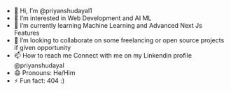 - 👋 Hi, I’m @priyanshudayal1
- 👀 I’m interested in Web Development and AI ML 
- 🌱 I’m currently learning Machine Learning and Advanced Next Js Features
- 💞️ I’m looking to collaborate on some freelancing or open source projects if given opportunity
- 📫 How to reach me Connect with me on my Linkendin profile @priyanshudayal
- 😄 Pronouns: He/Him  
- ⚡ Fun fact: 404  :)

<!---
priyanshudayal1/priyanshudayal1 is a ✨ special ✨ repository because its `README.md` (this file) appears on your GitHub profile.
You can click the Preview link to take a look at your changes.
--->
